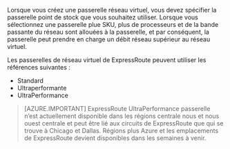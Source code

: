 Lorsque vous créez une passerelle réseau virtuel, vous devez spécifier la passerelle point de stock que vous souhaitez utiliser. Lorsque vous sélectionnez une passerelle plue SKU, plus de processeurs et de la bande passante du réseau sont allouées à la passerelle, et par conséquent, la passerelle peut prendre en charge un débit réseau supérieur au réseau virtuel. 

Les passerelles de réseau virtuel de ExpressRoute peuvent utiliser les références suivantes : 

- Standard
- Ultraperformante
- UltraPerformance

>[AZURE.IMPORTANT] ExpressRoute UltraPerformance passerelle n’est actuellement disponible dans les régions centrale nous et nous ouest centrale et peut être lié aux circuits de ExpressRoute que qui se trouve à Chicago et Dallas. Régions plus Azure et les emplacements de ExpressRoute devient disponibles dans les semaines à venir. 